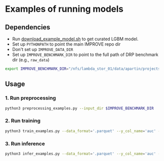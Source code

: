# Examples of running models


## Dependencies
* Run [download_example_model.sh](download_example_model.sh) to get curated LGBM model.
* Set up `PYTHONPATH` to point the main IMPROVE repo dir
* Don't set up `IMPROVE_DATA_DIR`
* Set up `IMPROVE_BENCHMARK_DIR` to point to the full path of DRP benchmark dir (e.g., `raw_data`)
```bash
export IMPROVE_BENCHMARK_DIR="/nfs/lambda_stor_01/data/apartin/projects/IMPROVE/pan-models/IMPROVE/csa_data/raw_data"
```


## Usage

### 1. Run preprocessing
```bash
python3 preprocessing_examples.py --input_dir $IMPROVE_BENCHMARK_DIR
```

### 2. Run training
```bash
python3 train_examples.py --data_format='.parquet' --y_col_name='auc' --y_data_suffix='example'
```
### 3. Run inference
```bash
python3 infer_examples.py --data_format='.parquet' --y_col_name='auc' --y_data_suffix='example' --model_file_format='pt' --model_file_name='model' --y_data_preds_suffix='example' --loss='r2' --json_scores_suffix='results'
```
